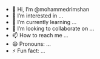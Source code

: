- 👋 Hi, I’m @mohammedrimshan
- 👀 I’m interested in ...
- 🌱 I’m currently learning ...
- 💞️ I’m looking to collaborate on ...
- 📫 How to reach me ...
- 😄 Pronouns: ...
- ⚡ Fun fact: ...

<!---
mohammedrimshan/mohammedrimshan is a ✨ special ✨ repository because its `README.md` (this file) appears on your GitHub profile.
You can click the Preview link to take a look at your changes.
--->
